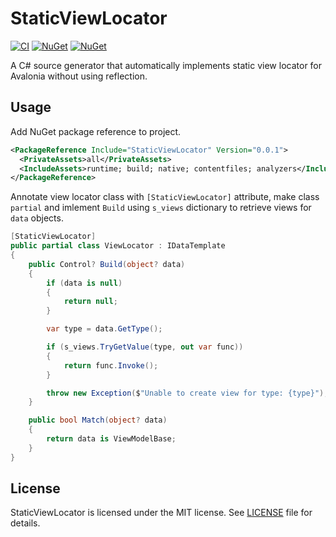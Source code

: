 # StaticViewLocator

[![CI](https://github.com/wieslawsoltes/StaticViewLocator/actions/workflows/build.yml/badge.svg)](https://github.com/wieslawsoltes/StaticViewLocator/actions/workflows/build.yml)
[![NuGet](https://img.shields.io/nuget/v/StaticViewLocator.svg)](https://www.nuget.org/packages/StaticViewLocator)
[![NuGet](https://img.shields.io/nuget/dt/StaticViewLocator.svg)](https://www.nuget.org/packages/StaticViewLocator)

A C# source generator that automatically implements static view locator for Avalonia without using reflection.

## Usage

Add NuGet package reference to project.

```xml
<PackageReference Include="StaticViewLocator" Version="0.0.1">
  <PrivateAssets>all</PrivateAssets>
  <IncludeAssets>runtime; build; native; contentfiles; analyzers</IncludeAssets>
</PackageReference>
```

Annotate view locator class with `[StaticViewLocator]` attribute, make class `partial` and imlement `Build` using `s_views` dictionary to retrieve views for `data` objects.

```csharp
[StaticViewLocator]
public partial class ViewLocator : IDataTemplate
{
    public Control? Build(object? data)
    {
        if (data is null)
        {
            return null;
        }

        var type = data.GetType();

        if (s_views.TryGetValue(type, out var func))
        {
            return func.Invoke();
        }

        throw new Exception($"Unable to create view for type: {type}");
    }

    public bool Match(object? data)
    {
        return data is ViewModelBase;
    }
}
```

## License

StaticViewLocator is licensed under the MIT license. See [LICENSE](LICENSE.TXT) file for details.
